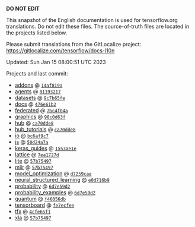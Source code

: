 __DO NOT EDIT__

This snapshot of the English documentation is used for tensorflow.org
translations. Do not edit these files. The source-of-truth files are located in
the projects listed below.

Please submit translations from the GitLocalize project: https://gitlocalize.com/tensorflow/docs-l10n

Updated: Sun Jan 15 08:00:51 UTC 2023

Projects and last commit:

- [addons](https://github.com/tensorflow/addons/tree/master/docs) @ <a href='https://github.com/tensorflow/addons/commit/14af819a7dbbb857c6a210dcaa38120d1c55e312'><code>14af819a</code></a>
- [agents](https://github.com/tensorflow/agents/tree/master/docs) @ <a href='https://github.com/tensorflow/agents/commit/811932179373b1c227df46deee21261a68dd34f1'><code>81193217</code></a>
- [datasets](https://github.com/tensorflow/datasets/tree/master/docs) @ <a href='https://github.com/tensorflow/datasets/commit/9c7b65fe756c776d8b903585af79c982965c8c97'><code>9c7b65fe</code></a>
- [docs](https://github.com/tensorflow/docs/tree/master/site/en) @ <a href='https://github.com/tensorflow/docs/commit/476e61b24de218a85fbd71edffdd314c3c6a8b61'><code>476e61b2</code></a>
- [federated](https://github.com/tensorflow/federated/tree/main/docs) @ <a href='https://github.com/tensorflow/federated/commit/7bc4f04af33837dfd38a519bdb12184f802e717e'><code>7bc4f04a</code></a>
- [graphics](https://github.com/tensorflow/graphics/tree/master/tensorflow_graphics/g3doc) @ <a href='https://github.com/tensorflow/graphics/commit/98c0d63f1eb8b475070e0ae94f42386842862512'><code>98c0d63f</code></a>
- [hub](https://github.com/tensorflow/hub/tree/master/docs) @ <a href='https://github.com/tensorflow/hub/commit/ca70dde8bb164bec75d37dc23082b22656fe585c'><code>ca70dde8</code></a>
- [hub_tutorials](https://github.com/tensorflow/hub/tree/master/examples/colab) @ <a href='https://github.com/tensorflow/hub/commit/ca70dde8bb164bec75d37dc23082b22656fe585c'><code>ca70dde8</code></a>
- [io](https://github.com/tensorflow/io/tree/master/docs) @ <a href='https://github.com/tensorflow/io/commit/bc6af9c7c9486f734b75ccff8f5c5825100bb4c2'><code>bc6af9c7</code></a>
- [js](https://github.com/tensorflow/tfjs-website/tree/master/docs) @ <a href='https://github.com/tensorflow/tfjs-website/commit/50d24a7a373ccb309e87bd8119e7c6d1febd519f'><code>50d24a7a</code></a>
- [keras_guides](https://github.com/tensorflow/docs/tree/snapshot-keras/site/en/guide/keras) @ <a href='https://github.com/tensorflow/docs/commit/1553ae1e4a149be71703e2ee60173b3d1e0e8c00'><code>1553ae1e</code></a>
- [lattice](https://github.com/tensorflow/lattice/tree/master/docs) @ <a href='https://github.com/tensorflow/lattice/commit/7ea1727de1e0309eb324296bc445e0bf5c5c6d74'><code>7ea1727d</code></a>
- [lite](https://github.com/tensorflow/tensorflow/tree/master/tensorflow/lite/g3doc) @ <a href='https://github.com/tensorflow/tensorflow/commit/57b754976cf9c4ff6f39d9f35775625d3e477c5e'><code>57b75497</code></a>
- [mlir](https://github.com/tensorflow/tensorflow/tree/master/tensorflow/compiler/mlir/g3doc) @ <a href='https://github.com/tensorflow/tensorflow/commit/57b754976cf9c4ff6f39d9f35775625d3e477c5e'><code>57b75497</code></a>
- [model_optimization](https://github.com/tensorflow/model-optimization/tree/master/tensorflow_model_optimization/g3doc) @ <a href='https://github.com/tensorflow/model-optimization/commit/d7259cae513726b593597c0f823da3455d245d7b'><code>d7259cae</code></a>
- [neural_structured_learning](https://github.com/tensorflow/neural-structured-learning/tree/master/g3doc) @ <a href='https://github.com/tensorflow/neural-structured-learning/commit/e0d716b9941f63aed28735865004c2db48cb140f'><code>e0d716b9</code></a>
- [probability](https://github.com/tensorflow/probability/tree/main/tensorflow_probability/g3doc) @ <a href='https://github.com/tensorflow/probability/commit/6d7e59d2bdbe717a99034af6b9869f4488eb79e7'><code>6d7e59d2</code></a>
- [probability_examples](https://github.com/tensorflow/probability/tree/main/tensorflow_probability/examples/jupyter_notebooks) @ <a href='https://github.com/tensorflow/probability/commit/6d7e59d2bdbe717a99034af6b9869f4488eb79e7'><code>6d7e59d2</code></a>
- [quantum](https://github.com/tensorflow/quantum/tree/master/docs) @ <a href='https://github.com/tensorflow/quantum/commit/f46056db49619faa17b417eca899f588fffe4631'><code>f46056db</code></a>
- [tensorboard](https://github.com/tensorflow/tensorboard/tree/master/docs) @ <a href='https://github.com/tensorflow/tensorboard/commit/fe7ecfee066410536fb2d9d909c49a3c6034ea00'><code>fe7ecfee</code></a>
- [tfx](https://github.com/tensorflow/tfx/tree/master/docs) @ <a href='https://github.com/tensorflow/tfx/commit/4cfe65f15027c71fa4d92f38ca15b55374a585b4'><code>4cfe65f1</code></a>
- [xla](https://github.com/tensorflow/tensorflow/tree/master/tensorflow/compiler/xla/g3doc) @ <a href='https://github.com/tensorflow/tensorflow/commit/57b754976cf9c4ff6f39d9f35775625d3e477c5e'><code>57b75497</code></a>

